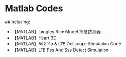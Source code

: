 # Matlab Codes

##including:
- 【MATLAB】Longley Rice Model 简易仿真器
- 【MATLAB】Heart 3D
- 【MATLAB】802.11a & LTE Ocliscope Simulation Code
- 【MATLAB】LTE Pss And Sss Detect Simulation



